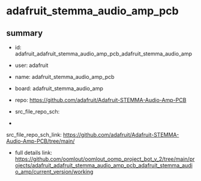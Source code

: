 # adafruit_stemma_audio_amp_pcb
 
## summary 
* id: adafruit_adafruit_stemma_audio_amp_pcb_adafruit_stemma_audio_amp
* user: adafruit
* name: adafruit_stemma_audio_amp_pcb
* board: adafruit_stemma_audio_amp
* repo: https://github.com/adafruit/Adafruit-STEMMA-Audio-Amp-PCB



* src_file_repo_sch: 
*
 src_file_repo_sch_link: https://github.com/adafruit/Adafruit-STEMMA-Audio-Amp-PCB/tree/main/
* full details link: https://github.com/oomlout/oomlout_oomp_project_bot_v_2/tree/main/projects/adafruit_adafruit_stemma_audio_amp_pcb_adafruit_stemma_audio_amp/current_version/working  






